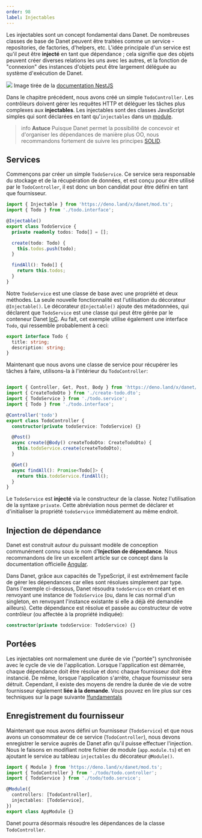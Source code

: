 ```yaml
---
order: 98
label: Injectables
---
```


Les injectables sont un concept fondamental dans Danet. De nombreuses classes de base de Danet peuvent être traitées comme un service - repositories, de factories, d'helpers, etc. L'idée principale d'un service est qu'il peut être **injecté** en tant que dépendance ; cela signifie que des objets peuvent créer diverses relations les uns avec les autres, et la fonction de "connexion" des instances d'objets peut être largement déléguée au système d'exécution de Danet.

![](https://docs.nestjs.com/assets/Components_1.png)
Image tirée de la [documentation NestJS](https://docs.nestjs.com/providers)

Dans le chapitre précédent, nous avons créé un simple `TodoController`. Les contrôleurs doivent gérer les requêtes HTTP et déléguer les tâches plus complexes aux **injectables**. Les injectables sont des classes JavaScript simples qui sont déclarées en tant qu'`injectables` dans un [module](/overview/modules.md).

> info **Astuce** Puisque Danet permet la possibilité de concevoir et d'organiser les dépendances de manière plus OO, nous recommandons fortement de suivre les principes [SOLID](https://en.wikipedia.org/wiki/SOLID).

## Services

Commençons par créer un simple `TodoService`. Ce service sera responsable du stockage et de la récupération de données, et est conçu pour être utilisé par le `TodoController`, il est donc un bon candidat pour être défini en tant que fournisseur.

```ts todo.service.ts
import { Injectable } from 'https://deno.land/x/danet/mod.ts';
import { Todo } from './todo.interface';

@Injectable()
export class TodoService {
  private readonly todos: Todo[] = [];

  create(todo: Todo) {
    this.todos.push(todo);
  }

  findAll(): Todo[] {
    return this.todos;
  }
}
```

Notre `TodoService` est une classe de base avec une propriété et deux méthodes. La seule nouvelle fonctionnalité est l'utilisation du décorateur `@Injectable()`. Le décorateur `@Injectable()` ajoute des métadonnées, qui déclarent que `TodoService` est une classe qui peut être gérée par le conteneur Danet [IoC](https://en.wikipedia.org/wiki/Inversion_of_control). Au fait, cet exemple utilise également une interface `Todo`, qui ressemble probablement à ceci:

```ts todo.interface
export interface Todo {
  title: string;
  description: string;
}
```

Maintenant que nous avons une classe de service pour récupérer les tâches à faire, utilisons-la à l'intérieur du `TodoController`:
```ts todo.controller

import { Controller, Get, Post, Body } from 'https://deno.land/x/danet/mod.ts';
import { CreateTodoDto } from './create-todo.dto';
import { TodoService } from './todo.service';
import { Todo } from './todo.interface';

@Controller('todo')
export class TodoController {
  constructor(private todoService: TodoService) {}

  @Post()
  async create(@Body() createTodoDto: CreateTodoDto) {
    this.todoService.create(createTodoDto);
  }

  @Get()
  async findAll(): Promise<Todo[]> {
    return this.todoService.findAll();
  }
}
```
Le `TodoService` est **injecté** via le constructeur de la classe. Notez l'utilisation de la syntaxe `private`. Cette abréviation nous permet de déclarer et d'initialiser la propriété `todoService` immédiatement au même endroit.

## Injection de dépendance

Danet est construit autour du puissant modèle de conception communément connu sous le nom d'**Injection de dépendance**. Nous recommandons de lire un excellent article sur ce concept dans la documentation officielle [Angular](https://angular.io/guide/dependency-injection).

Dans Danet, grâce aux capacités de TypeScript, il est extrêmement facile de gérer les dépendances car elles sont résolues simplement par type. Dans l'exemple ci-dessous, Danet résoudra `todoService` en créant et en renvoyant une instance de `TodoService` (ou, dans le cas normal d'un singleton, en renvoyant l'instance existante si elle a déjà été demandée ailleurs). Cette dépendance est résolue et passée au constructeur de votre contrôleur (ou affectée à la propriété indiquée):

```ts
constructor(private todoService: TodoService) {}
```

## Portées

Les injectables ont normalement une durée de vie ("portée") synchronisée avec le cycle de vie de l'application. Lorsque l'application est démarrée, chaque dépendance doit être résolue et donc chaque fournisseur doit être instancié. De même, lorsque l'application s'arrête, chaque fournisseur sera détruit. Cependant, il existe des moyens de rendre la durée de vie de votre fournisseur également **liée à la demande**. Vous pouvez en lire plus sur ces techniques sur la page suivante [!fundamentals](/fundamentals/injection-scopes.md)

[//]: # (## Custom injectables)

[//]: # ()
[//]: # (Danet has a built-in inversion of control &#40;"IoC"&#41; container that resolves relationships between injectables. This feature underlies the dependency injection feature described above, but is in fact far more powerful than what we've described so far. There are several ways to define a provider: you can use plain values, classes, and either asynchronous or synchronous factories. More examples are provided [here]&#40;/fundamentals/dependency-injection&#41;.)

## Enregistrement du fournisseur

Maintenant que nous avons défini un fournisseur (`TodoService`) et que nous avons un consommateur de ce service (`TodoController`), nous devons enregistrer le service auprès de Danet afin qu'il puisse effectuer l'injection. Nous le faisons en modifiant notre fichier de module (`app.module.ts`) et en ajoutant le service au tableau `injectables` du décorateur `@Module()`.

```ts app.module
import { Module } from 'https://deno.land/x/danet/mod.ts';
import { TodoController } from './todo/todo.controller';
import { TodoService } from './todo/todo.service';

@Module({
  controllers: [TodoController],
  injectables: [TodoService],
})
export class AppModule {}
```

Danet pourra désormais résoudre les dépendances de la classe `TodoController`.